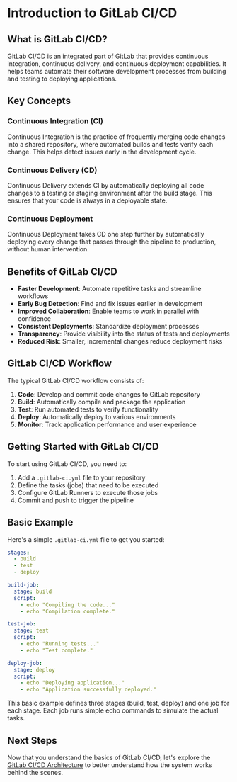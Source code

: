 # Introduction to GitLab CI/CD

## What is GitLab CI/CD?

GitLab CI/CD is an integrated part of GitLab that provides continuous integration, continuous delivery, and continuous deployment capabilities. It helps teams automate their software development processes from building and testing to deploying applications.

## Key Concepts

### Continuous Integration (CI)

Continuous Integration is the practice of frequently merging code changes into a shared repository, where automated builds and tests verify each change. This helps detect issues early in the development cycle.

### Continuous Delivery (CD)

Continuous Delivery extends CI by automatically deploying all code changes to a testing or staging environment after the build stage. This ensures that your code is always in a deployable state.

### Continuous Deployment

Continuous Deployment takes CD one step further by automatically deploying every change that passes through the pipeline to production, without human intervention.

## Benefits of GitLab CI/CD

- **Faster Development**: Automate repetitive tasks and streamline workflows
- **Early Bug Detection**: Find and fix issues earlier in development
- **Improved Collaboration**: Enable teams to work in parallel with confidence
- **Consistent Deployments**: Standardize deployment processes
- **Transparency**: Provide visibility into the status of tests and deployments
- **Reduced Risk**: Smaller, incremental changes reduce deployment risks

## GitLab CI/CD Workflow

The typical GitLab CI/CD workflow consists of:

1. **Code**: Develop and commit code changes to GitLab repository
2. **Build**: Automatically compile and package the application
3. **Test**: Run automated tests to verify functionality
4. **Deploy**: Automatically deploy to various environments
5. **Monitor**: Track application performance and user experience

## Getting Started with GitLab CI/CD

To start using GitLab CI/CD, you need to:

1. Add a `.gitlab-ci.yml` file to your repository
2. Define the tasks (jobs) that need to be executed
3. Configure GitLab Runners to execute those jobs
4. Commit and push to trigger the pipeline

## Basic Example

Here's a simple `.gitlab-ci.yml` file to get you started:

```yaml
stages:
  - build
  - test
  - deploy

build-job:
  stage: build
  script:
    - echo "Compiling the code..."
    - echo "Compilation complete."

test-job:
  stage: test
  script:
    - echo "Running tests..."
    - echo "Test complete."

deploy-job:
  stage: deploy
  script:
    - echo "Deploying application..."
    - echo "Application successfully deployed."
```

This basic example defines three stages (build, test, deploy) and one job for each stage. Each job runs simple echo commands to simulate the actual tasks.

## Next Steps

Now that you understand the basics of GitLab CI/CD, let's explore the [GitLab CI/CD Architecture](02-architecture.md) to better understand how the system works behind the scenes. 